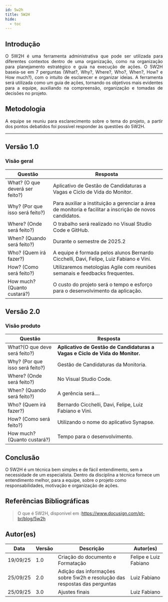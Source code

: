 ```yaml
---
id: 5w2h
title: 5W2H
hide:
  - toc
---
```


## Introdução

<p align = "justify">
    O 5W2H é uma ferramenta administrativa  que pode ser utilizada para diferentes contextos dentro de uma organização, como na organização para planejamento estratégico e guia na execução de ações. O 5W2H baseia-se em 7 perguntas (What?, Why?, Where?, Who?, When?, How? e How much?), com o intuito de esclarecer e organizar ideias. A ferramenta será utilizada como um guia de ações, tornando os objetivos mais evidentes para a equipe, auxiliando na compreensão, organização e tomadas de decisões no projeto.
</p>

## Metodologia

<p align = "justify">
    A equipe se reuniu para esclarecimento sobre o tema do projeto, a partir dos pontos debatidos foi possível responder às questões do 5W2H.  
</p>


---

## Versão 1.0

### Visão geral

|Questão|Resposta|
|-------|--------|
|What? (O que deverá ser feito?)|Aplicativo de Gestão de Candidaturas a Vagas e Ciclo de Vida do Monitor. |
|Why? (Por que isso será feito?)|Para auxiliar a instituição a gerenciar a área de monitoria e facilitar a inscrição de novos candidatos. |
|Where? (Onde será feito?)|O trabalho será realizado no Visual Studio Code e GitHub.|
|When? (Quando será feito?)|Durante o semestre de 2025.2|
|Who? (Quem irá fazer?)|A equipe é formada pelos alunos Bernardo Cicchelli, Davi, Felipe, Luiz Fabiano e Vini.|
|How? (Como será feito?)|Utilizaremos metologias Agile com reuniões semanais e feedbacks frequentes.|
|How much? (Quanto custará?)|O custo do projeto será o tempo e esforço para o desenvolvimento da aplicação.|


## Versão 2.0

### Visão produto

|Questão|Resposta|
|-------|--------|
|What?(O que deve será feito?)| **Aplicativo de Gestão de Candidaturas a Vagas e Ciclo de Vida do Monitor.**|
|Why? (Por que isso será feito?)| Gestão de Candidaturas da Monitoria.|
|Where? (Onde será feito?)|No Visual Studio Code.|
|When? (Quando será feito?)| A gerência será....|
|Who? (Quem irá fazer?)| Bernardo Cicchelli, Davi, Felipe, Luiz Fabiano e Vini.|
|How? (Como será feito?)| Utilizando o nome do aplicativo Synapse.|
|How much? (Quanto custará?)|Tempo para o desenvolvimento.|


## Conclusão

O 5W2H é um técnica bem simples e de fácil entendimento, sem a necessidade de um especialista. Dentro da disciplina a técnica fornece um entendimento melhor, para a equipe, sobre o projeto como responsabilidades, motivação e organização de ações.   
 
 
## Referências Bibliográficas
> O que é 5W2H, disponivel em :https://www.docusign.com/pt-br/blog/5w2h

## Autor(es)
| Data | Versão | Descrição | Autor(es) |
| -- | -- | -- | -- |
| 19/09/25 | 1.0 | Criação do documento e Formatação | Felipe e Luiz Fabiano | 
| 25/09/25 | 2.0 | Adição das informações sobre 5w2h e resolução das respostas das perguntas | Luiz Fabiano | 
| 25/09/25 | 3.0 | Ajustes finais | Luiz Fabiano | 
